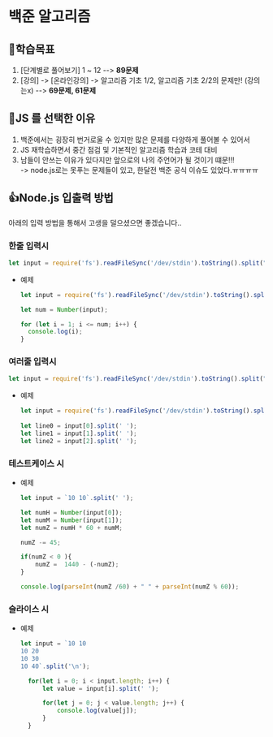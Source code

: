 # 백준 알고리즘
## 🎯학습목표
1. [단계별로 풀어보기] 1 ~ 12 --> <b>89문제</b>
2. [강의] -> [온라인강의] -> 알고리즘 기초 1/2, 알고리즘 기초 2/2의 문제만! (강의는x) --> <b>69문제, 61문제</b><br>


## 🤔JS 를 선택한 이유
1. 백준에서는 굉장히 번거로울 수 있지만 많은 문제를 다양하게 풀어볼 수 있어서
2. JS 재학습하면서 중간 점검 및 기본적인 알고리즘 학습과 코테 대비
3. 남들이 안쓰는 이유가 있다지만 앞으로의 나의 주언어가 될 것이기 떄문!!!<br>
-> node.js로는 못푸는 문제들이 있고, 한달전 백준 공식 이슈도 있었다.ㅠㅠㅠㅠ

## 👍Node.js 입출력 방법 
아래의 입력 방법을 통해서 고생을 덜으셨으면 좋겠습니다..
### 한줄 입력시
```js
let input = require('fs').readFileSync('/dev/stdin').toString().split(" "); 
```
- 예제
  ```js
  let input = require('fs').readFileSync('/dev/stdin').toString().split(" "); 

  let num = Number(input);

  for (let i = 1; i <= num; i++) {
    console.log(i);
  }
  ```
### 여러줄 입력시
```js
let input = require('fs').readFileSync('/dev/stdin').toString().split("\n"); 
```
- 예제
  ```js
  let input = require('fs').readFileSync('/dev/stdin').toString().split("\n");
    
  let line0 = input[0].split(' ');
  let line1 = input[1].split(' ');
  let line2 = input[2].split(' ');
  ```


### 테스트케이스 시
- 예제
  ```js
  let input = `10 10`.split(' ');      

  let numH = Number(input[0]);
  let numM = Number(input[1]);
  let numZ = numH * 60 + numM;

  numZ -= 45; 

  if(numZ < 0 ){
      numZ =  1440 - (-numZ);
  }

  console.log(parseInt(numZ /60) + " " + parseInt(numZ % 60));
  ```

### 슬라이스 시
- 예제
  ```js
  let input = `10 10
  10 20
  10 30
  10 40`.split('\n');

    for(let i = 0; i < input.length; i++) {
        let value = input[i].split(' ');

        for(let j = 0; j < value.length; j++) {
            console.log(value[j]);
        }
    }
  ```